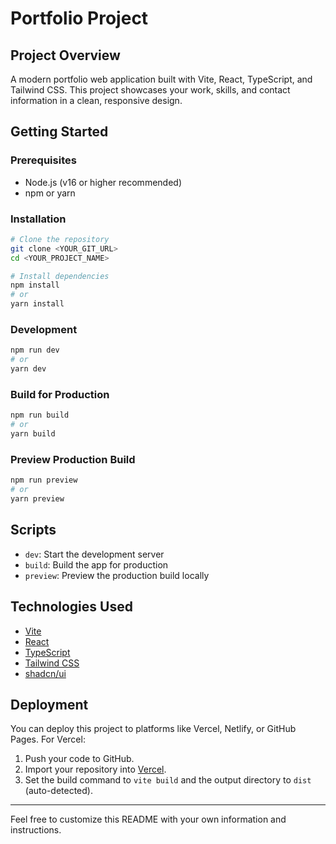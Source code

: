 # Portfolio Project

## Project Overview
A modern portfolio web application built with Vite, React, TypeScript, and Tailwind CSS. This project showcases your work, skills, and contact information in a clean, responsive design.

## Getting Started

### Prerequisites
- Node.js (v16 or higher recommended)
- npm or yarn

### Installation
```sh
# Clone the repository
git clone <YOUR_GIT_URL>
cd <YOUR_PROJECT_NAME>

# Install dependencies
npm install
# or
yarn install
```

### Development
```sh
npm run dev
# or
yarn dev
```

### Build for Production
```sh
npm run build
# or
yarn build
```

### Preview Production Build
```sh
npm run preview
# or
yarn preview
```

## Scripts
- `dev`: Start the development server
- `build`: Build the app for production
- `preview`: Preview the production build locally

## Technologies Used
- [Vite](https://vitejs.dev/)
- [React](https://react.dev/)
- [TypeScript](https://www.typescriptlang.org/)
- [Tailwind CSS](https://tailwindcss.com/)
- [shadcn/ui](https://ui.shadcn.com/)

## Deployment
You can deploy this project to platforms like Vercel, Netlify, or GitHub Pages. For Vercel:
1. Push your code to GitHub.
2. Import your repository into [Vercel](https://vercel.com/).
3. Set the build command to `vite build` and the output directory to `dist` (auto-detected).

---
Feel free to customize this README with your own information and instructions.
